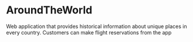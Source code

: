 # AroundTheWorld
Web application that provides historical information about unique places in every country. Customers can make flight reservations from the app
